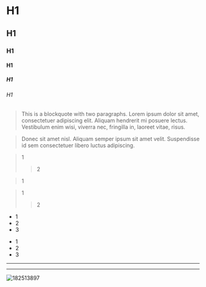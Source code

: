 # H1
## H1
### H1
#### H1
##### H1
###### H1

> This is a blockquote with two paragraphs. Lorem ipsum dolor sit amet,
> consectetuer adipiscing elit. Aliquam hendrerit mi posuere lectus.
> Vestibulum enim wisi, viverra nec, fringilla in, laoreet vitae, risus.

> Donec sit amet nisl. Aliquam semper ipsum sit amet velit. Suspendisse
> id sem consectetuer libero luctus adipiscing.

<!-- 這是註解 -->

<!-- 階層式區塊 -->
> 1
>> 2

> 1

> 1
>> 2

<!-- 項目符號 -->
+ 1
+ 2
+ 3
<!-- or -->
- 1
- 2
- 3

<!-- 水平線 -->
***
<!-- 或 -->
---
![182513897](https://github.com/user-attachments/assets/2298c889-d3cd-4465-b86c-5c4b655eda98)
